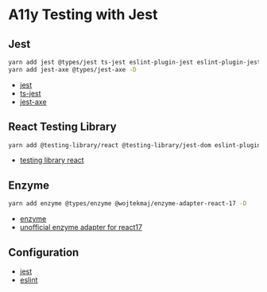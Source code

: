 # A11y Testing with Jest

## Jest

```sh
yarn add jest @types/jest ts-jest eslint-plugin-jest eslint-plugin-jest-dom -D
yarn add jest-axe @types/jest-axe -D
```

- [jest](https://jestjs.io/)
- [ts-jest](https://kulshekhar.github.io/ts-jest/)
- [jest-axe](https://github.com/nickcolley/jest-axe)

## React Testing Library

```sh
yarn add @testing-library/react @testing-library/jest-dom eslint-plugin-testing-library -D
```

- [testing library react](https://testing-library.com/docs/react-testing-library/intro/)

## Enzyme

```sh
yarn add enzyme @types/enzyme @wojtekmaj/enzyme-adapter-react-17 -D
```

- [enzyme](https://enzymejs.github.io/enzyme/)
- [unofficial enzyme adapter for react17](https://github.com/wojtekmaj/enzyme-adapter-react-17)

## Configuration

- [jest](../jest.config.js)
- [eslint](../.eslintrc.json)
